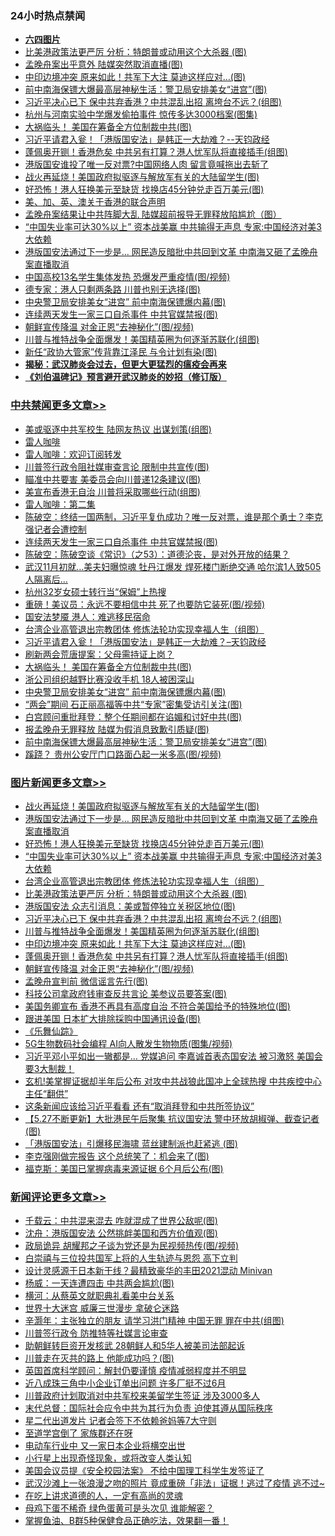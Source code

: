 <div class="catlist">
<h3>24小时热点禁闻</h3>
<ul>
<li><b><a href="64photo" target="_blank">六四图片</a></b></li>
<li><a href="https://github.com/fqnews/bnews/blob/master/topimagenews/20200528/1335806.md">比美港政策法更严厉 分析：特朗普或动用这个大杀器 (图)</a></li>
<li><a href="https://github.com/fqnews/bnews/blob/master/cbnews/20200528/1335704.md">孟晚舟案出乎意外 陆媒突然取消直播(图)</a></li>
<li><a href="https://github.com/fqnews/bnews/blob/master/topimagenews/20200528/1335707.md">中印边境冲突 原来如此！共军下大注 莫迪这样应对…(图)</a></li>
<li><a href="https://github.com/fqnews/bnews/blob/master/cbnews/20200528/1335820.md">前中南海保镖大爆最高层神秘生活：警卫局安排美女“进宫”(图)</a></li>
<li><a href="https://github.com/fqnews/bnews/blob/master/topimagenews/20200528/1335791.md">习近平决心已下 保中共弃香港？中共混乱出招 离垮台不远？(组图)</a></li>
<li><a href="https://github.com/fqnews/bnews/blob/master/cbnews/20200528/1335807.md">杭州与河南实验中学爆发偷拍事件 惊传多达3000档案(图集)</a></li>
<li><a href="https://github.com/fqnews/bnews/blob/master/cbnews/20200528/1335848.md">大祸临头！ 美国在筹备全方位制裁中共(图)</a></li>
<li><a href="https://github.com/fqnews/bnews/blob/master/cbnews/20200528/1335876.md">习近平请君入瓮！「港版国安法」是韩正一大劫难？--天钧政经</a></li>
<li><a href="https://github.com/fqnews/bnews/blob/master/topimagenews/20200528/1335633.md">蓬佩奥开铡！香港危矣 中共另有打算？港人忧军队将直接插手(组图)</a></li>
<li><a href="https://github.com/fqnews/bnews/blob/master/cnnews/hknews/20200528/1335987.md">港版国安谁投了唯一反对票?中国网络人肉 留言竟喊拖出去斩了</a></li>
<li><a href="https://github.com/fqnews/bnews/blob/master/topimagenews/20200528/1335989.md">战火再延烧！美国政府拟驱逐与解放军有关的大陆留学生(图)</a></li>
<li><a href="https://github.com/fqnews/bnews/blob/master/topimagenews/20200528/1335978.md">好恐怖！港人狂换美元至缺货 找换店45分钟兑走百万美元(图)</a></li>
<li><a href="https://github.com/fqnews/bnews/blob/master/renquan/20200529/1336008.md">美、加、英、澳关于香港的联合声明</a></li>
<li><a href="https://github.com/fqnews/bnews/blob/master/cnnews/20200528/1335874.md">孟晚舟案结果让中共阵脚大乱 陆媒超前报导无罪释放陷尴尬（图）</a></li>
<li><a href="https://github.com/fqnews/bnews/blob/master/topimagenews/20200528/1335900.md">“中国失业率可达30%以上” 资本战美赢 中共输得无声息 专家:中国经济对美3大依赖</a></li>
<li><a href="https://github.com/fqnews/bnews/blob/master/topimagenews/20200528/1335979.md">港版国安法通过下一步是... 网民造反暗批中共回到文革 中南海又砸了孟晚舟案直播取消</a></li>
<li><a href="https://github.com/fqnews/bnews/blob/master/cbnews/20200528/1335751.md">中国高校13名学生集体发热 恐爆发严重疫情(图/视频)</a></li>
<li><a href="https://github.com/fqnews/bnews/blob/master/cbnews/20200528/1335784.md">德专家：港人只剩两条路 川普也别无选择(图)</a></li>
<li><a href="https://github.com/fqnews/bnews/blob/master/cbnews/20200528/1335837.md">中央警卫局安排美女“进宫” 前中南海保镖爆内幕(图)</a></li>
<li><a href="https://github.com/fqnews/bnews/blob/master/cbnews/20200529/1336071.md">连续两天发生一家三口自杀事件 中共官媒禁报(图)</a></li>
<li><a href="https://github.com/fqnews/bnews/blob/master/topimagenews/20200528/1335632.md">朝鲜宣传降温 对金正恩“去神秘化”(图/视频)</a></li>
<li><a href="https://github.com/fqnews/bnews/blob/master/topimagenews/20200528/1335757.md">川普与推特战争全面爆发！美国精英圈为何逐渐苏联化(组图)</a></li>
<li><a href="https://github.com/fqnews/bnews/blob/master/cnnews/20200528/1335643.md">新任“政协大管家”传背靠江泽民 与令计划有染(图)</a></li>
<li><b><a href="https://github.com/fqnews/bnews/blob/master/comments/20200211/1275071.md" target="_blank">揭秘：武汉肺炎会过去，但更大更猛烈的瘟疫会再来</a></b></li>
<li><b><a href="https://github.com/fqnews/bnews/blob/master/comments/20200207/1272816.md" target="_blank">《刘伯温碑记》预言避开武汉肺炎的妙招（修订版）</a></b></li>
</ul>
</div>

<div class="catlist">
<h3><a href="https://github.com/fqnews/bnews/blob/master/cbnews/" target="_blank">中共禁闻</a><span><a href="https://github.com/fqnews/bnews/blob/master/cbnews/" target="_blank" rel="nofollow">更多文章>></a></span></h3>
<ul>
<li><a href="https://github.com/fqnews/bnews/blob/master/cbnews/20200529/1336175.md" target="_blank">美或驱逐中共军校生 陆网友热议 出谋划策(组图)</a></li>
<li><a href="https://github.com/fqnews/bnews/blob/master/cbnews/20200529/1336164.md" target="_blank">雷人咖啡</a></li>
<li><a href="https://github.com/fqnews/bnews/blob/master/cbnews/20200529/1336163.md" target="_blank">雷人咖啡：欢迎订阅转发</a></li>
<li><a href="https://github.com/fqnews/bnews/blob/master/cbnews/20200529/1336158.md" target="_blank">川普签行政令阻社媒审查言论 限制中共宣传(图)</a></li>
<li><a href="https://github.com/fqnews/bnews/blob/master/cbnews/20200529/1336157.md" target="_blank">瞄准中共要害 美委员会向川普递12条建议(图)</a></li>
<li><a href="https://github.com/fqnews/bnews/blob/master/cbnews/20200529/1336144.md" target="_blank">美宣布香港无自治 川普将采取哪些行动(组图)</a></li>
<li><a href="https://github.com/fqnews/bnews/blob/master/cbnews/20200529/1336115.md" target="_blank">雷人咖啡：第二集</a></li>
<li><a href="https://github.com/fqnews/bnews/blob/master/cbnews/20200529/1336099.md" target="_blank">陈破空：终结一国两制，习近平复仇成功？唯一反对票，谁是那个勇士？李克强记者会遭控制</a></li>
<li><a href="https://github.com/fqnews/bnews/blob/master/cbnews/20200529/1336071.md" target="_blank">连续两天发生一家三口自杀事件 中共官媒禁报(图)</a></li>
<li><a href="https://github.com/fqnews/bnews/blob/master/cbnews/20200529/1336017.md" target="_blank">陈破空：陈破空谈《常识》（之53）：道德沦丧，是对外开放的结果？</a></li>
<li><a href="https://github.com/fqnews/bnews/blob/master/cbnews/20200528/1335955.md" target="_blank">武汉11月初就…美夫妇曝惊魂 牡丹江爆发 焊死楼门断绝交通 哈尔滨1人致505人隔离后…</a></li>
<li><a href="https://github.com/fqnews/bnews/blob/master/cbnews/20200528/1335945.md" target="_blank">杭州32岁女硕士转行当“保姆”上热搜</a></li>
<li><a href="https://github.com/fqnews/bnews/blob/master/cbnews/20200528/1335923.md" target="_blank">重磅！美议员：永远不要相信中共 死了也要防它装死(图/视频)</a></li>
<li><a href="https://github.com/fqnews/bnews/blob/master/cbnews/20200528/1335916.md" target="_blank">国安法梦魇 港人：难逃移民宿命</a></li>
<li><a href="https://github.com/fqnews/bnews/blob/master/comments/20200528/1335859.md" target="_blank">台湾企业高管退出宗教团体 修炼法轮功实现幸福人生（组图）</a></li>
<li><a href="https://github.com/fqnews/bnews/blob/master/cbnews/20200528/1335876.md" target="_blank">习近平请君入瓮！「港版国安法」是韩正一大劫难？&#8211;天钧政经</a></li>
<li><a href="https://github.com/fqnews/bnews/blob/master/cbnews/20200528/1335861.md" target="_blank">刷新两会荒唐提案：父母需持证上岗？</a></li>
<li><a href="https://github.com/fqnews/bnews/blob/master/cbnews/20200528/1335848.md" target="_blank">大祸临头！ 美国在筹备全方位制裁中共(图)</a></li>
<li><a href="https://github.com/fqnews/bnews/blob/master/cbnews/20200528/1335847.md" target="_blank">浙公司组织越野比赛没收手机 18人被困深山</a></li>
<li><a href="https://github.com/fqnews/bnews/blob/master/cbnews/20200528/1335837.md" target="_blank">中央警卫局安排美女“进宫” 前中南海保镖爆内幕(图)</a></li>
<li><a href="https://github.com/fqnews/bnews/blob/master/cbnews/20200528/1335832.md" target="_blank">“两会”期间 石正丽高福等中共“专家”密集受访引关注(图)</a></li>
<li><a href="https://github.com/fqnews/bnews/blob/master/cbnews/20200528/1335823.md" target="_blank">白宫顾问重批拜登：整个任期间都在谄媚和讨好中共(图)</a></li>
<li><a href="https://github.com/fqnews/bnews/blob/master/cbnews/20200528/1335822.md" target="_blank">报孟晚舟无罪释放 陆媒为假消息致歉引质疑(图)</a></li>
<li><a href="https://github.com/fqnews/bnews/blob/master/cbnews/20200528/1335820.md" target="_blank">前中南海保镖大爆最高层神秘生活：警卫局安排美女“进宫”(图)</a></li>
<li><a href="https://github.com/fqnews/bnews/blob/master/cbnews/20200528/1335819.md" target="_blank">蹊跷？ 贵州公安厅门口路面凸起一米多高(图/视频)</a></li>

</ul>
</div>
<div class="catlist">
<h3><a href="https://github.com/fqnews/bnews/blob/master/topimagenews/" target="_blank">图片新闻</a><span><a href="https://github.com/fqnews/bnews/blob/master/topimagenews/" target="_blank" rel="nofollow">更多文章>></a></span></h3>
<ul>
<li><a href="https://github.com/fqnews/bnews/blob/master/topimagenews/20200528/1335989.md" target="_blank">战火再延烧！美国政府拟驱逐与解放军有关的大陆留学生(图)</a></li>
<li><a href="https://github.com/fqnews/bnews/blob/master/topimagenews/20200528/1335979.md" target="_blank">港版国安法通过下一步是&#8230; 网民造反暗批中共回到文革 中南海又砸了孟晚舟案直播取消</a></li>
<li><a href="https://github.com/fqnews/bnews/blob/master/topimagenews/20200528/1335978.md" target="_blank">好恐怖！港人狂换美元至缺货 找换店45分钟兑走百万美元(图)</a></li>
<li><a href="https://github.com/fqnews/bnews/blob/master/topimagenews/20200528/1335900.md" target="_blank">“中国失业率可达30%以上” 资本战美赢 中共输得无声息 专家:中国经济对美3大依赖</a></li>
<li><a href="https://github.com/fqnews/bnews/blob/master/comments/20200528/1335859.md" target="_blank">台湾企业高管退出宗教团体 修炼法轮功实现幸福人生（组图）</a></li>
<li><a href="https://github.com/fqnews/bnews/blob/master/topimagenews/20200528/1335806.md" target="_blank">比美港政策法更严厉 分析：特朗普或动用这个大杀器 (图)</a></li>
<li><a href="https://github.com/fqnews/bnews/blob/master/topimagenews/20200528/1335792.md" target="_blank">港版国安法 众志引消息：美或暂停独立关税区地位(图)</a></li>
<li><a href="https://github.com/fqnews/bnews/blob/master/topimagenews/20200528/1335791.md" target="_blank">习近平决心已下 保中共弃香港？中共混乱出招 离垮台不远？(组图)</a></li>
<li><a href="https://github.com/fqnews/bnews/blob/master/topimagenews/20200528/1335757.md" target="_blank">川普与推特战争全面爆发！美国精英圈为何逐渐苏联化(组图)</a></li>
<li><a href="https://github.com/fqnews/bnews/blob/master/topimagenews/20200528/1335707.md" target="_blank">中印边境冲突 原来如此！共军下大注 莫迪这样应对…(图)</a></li>
<li><a href="https://github.com/fqnews/bnews/blob/master/topimagenews/20200528/1335633.md" target="_blank">蓬佩奥开铡！香港危矣 中共另有打算？港人忧军队将直接插手(组图)</a></li>
<li><a href="https://github.com/fqnews/bnews/blob/master/topimagenews/20200528/1335632.md" target="_blank">朝鲜宣传降温 对金正恩“去神秘化”(图/视频)</a></li>
<li><a href="https://github.com/fqnews/bnews/blob/master/topimagenews/20200528/1335631.md" target="_blank">孟晚舟宣判前 微信谣言先行(图)</a></li>
<li><a href="https://github.com/fqnews/bnews/blob/master/topimagenews/20200528/1335630.md" target="_blank">科技公司拿政府钱审查反共言论 美参议员要答案(图)</a></li>
<li><a href="https://github.com/fqnews/bnews/blob/master/topimagenews/20200528/1335431.md" target="_blank">美国务卿宣布 香港不再具有高度自治 不符合美国给予的特殊地位(图)</a></li>
<li><a href="https://github.com/fqnews/bnews/blob/master/topimagenews/20200528/1335421.md" target="_blank">跟进美国 日本扩大排除採购中国通讯设备(图)</a></li>
<li><a href="https://github.com/fqnews/bnews/blob/master/comments/20200527/783191.md" target="_blank">《乐舞仙踪》</a></li>
<li><a href="https://github.com/fqnews/bnews/blob/master/topimagenews/20200527/1335347.md" target="_blank">5G生物数码社会编程 AI向人散发生物物质(图集/视频)</a></li>
<li><a href="https://github.com/fqnews/bnews/blob/master/topimagenews/20200527/1335332.md" target="_blank">习近平邓小平如出一辙都是… 党媒追问 李嘉诚首表态国安法 被习激怒 美国会要3大制裁！</a></li>
<li><a href="https://github.com/fqnews/bnews/blob/master/topimagenews/20200527/1335279.md" target="_blank">玄机!美掌握证据却半年后公布 对攻中共战狼此国冲上全球热搜 中共疾控中心主任“翻供”</a></li>
<li><a href="https://github.com/fqnews/bnews/blob/master/topimagenews/20200527/1335253.md" target="_blank">这条新闻应该给习近平看看 还有“取消拜登和中共所签协议”</a></li>
<li><a href="https://github.com/fqnews/bnews/blob/master/topimagenews/20200527/1335172.md" target="_blank">【5.27不断更新】大批港民午后聚集 抗议国安法 警中环放胡椒弹、截查记者(图)</a></li>
<li><a href="https://github.com/fqnews/bnews/blob/master/topimagenews/20200527/1335171.md" target="_blank">「港版国安法」引爆移民海啸 蓝丝建制派也赶紧逃 (图)</a></li>
<li><a href="https://github.com/fqnews/bnews/blob/master/topimagenews/20200527/1335154.md" target="_blank">李克强刚做完报告 这个总统笑了：机会来了(图)</a></li>
<li><a href="https://github.com/fqnews/bnews/blob/master/topimagenews/20200527/1335144.md" target="_blank">福克斯：美国已掌握病毒来源证据 6个月后公布(图)</a></li>

</ul>
</div>
<div class="catlist">
<h3><a href="https://github.com/fqnews/bnews/blob/master/comments/" target="_blank">新闻评论</a><span><a href="https://github.com/fqnews/bnews/blob/master/comments/" target="_blank" rel="nofollow">更多文章>></a></span></h3>
<ul>
<li><a href="https://github.com/fqnews/bnews/blob/master/comments/20200529/1336189.md" target="_blank">千载云：中共混来混去 咋就混成了世界公敌呢(图)</a></li>
<li><a href="https://github.com/fqnews/bnews/blob/master/comments/20200529/1336188.md" target="_blank">沈舟：港版国安法 公然挑衅美国和西方价值观(图)</a></li>
<li><a href="https://github.com/fqnews/bnews/blob/master/comments/20200529/1336187.md" target="_blank">政局诡异 胡耀邦之子谈为党还是为民视频热传(图/视频)</a></li>
<li><a href="https://github.com/fqnews/bnews/blob/master/comments/20200529/1336170.md" target="_blank">白崇禧与三位投共国军上将的人生轨迹与恩怨 高下立判</a></li>
<li><a href="https://github.com/fqnews/bnews/blob/master/comments/20200529/1336169.md" target="_blank">设计灵感源于日本新干线？最精致豪华的丰田2021混动 Minivan</a></li>
<li><a href="https://github.com/fqnews/bnews/blob/master/comments/20200529/1336162.md" target="_blank">杨威：一天连遭四击 中共两会尴尬(图)</a></li>
<li><a href="https://github.com/fqnews/bnews/blob/master/comments/20200529/1336161.md" target="_blank">横河：从蔡英文就职典礼看美中台关系</a></li>
<li><a href="https://github.com/fqnews/bnews/blob/master/comments/20200529/1336155.md" target="_blank">世界十大迷宫 威廉三世漫步 拿破仑迷路</a></li>
<li><a href="https://github.com/fqnews/bnews/blob/master/comments/20200529/1336152.md" target="_blank">辛灏年：主张独立的朋友 请学习洪门精神 中国无罪 罪在中共(组图)</a></li>
<li><a href="https://github.com/fqnews/bnews/blob/master/comments/20200529/1336142.md" target="_blank">川普签行政令 防推特等社媒言论审查</a></li>
<li><a href="https://github.com/fqnews/bnews/blob/master/comments/20200529/1336126.md" target="_blank">助朝鲜转巨资开发核武 28朝鲜人和5华人被美司法部起诉</a></li>
<li><a href="https://github.com/fqnews/bnews/blob/master/comments/20200529/1336124.md" target="_blank">川普走在灭共的路上 他能成功吗？(图)</a></li>
<li><a href="https://github.com/fqnews/bnews/blob/master/comments/20200529/1336116.md" target="_blank">英国首席科学顾问：解封仍要谨慎 疫情减弱程度并不明显</a></li>
<li><a href="https://github.com/fqnews/bnews/blob/master/comments/20200529/1336108.md" target="_blank">近八成珠三角中小企业订单出问题 许多厂挺不过6月</a></li>
<li><a href="https://github.com/fqnews/bnews/blob/master/comments/20200529/1336103.md" target="_blank">川普政府计划取消对中共军校来美留学生签证 涉及3000多人</a></li>
<li><a href="https://github.com/fqnews/bnews/blob/master/comments/20200529/1336096.md" target="_blank">末代总督：国际社会应令中共为其行为负责 迫使其遵从国际秩序</a></li>
<li><a href="https://github.com/fqnews/bnews/blob/master/comments/20200529/1336091.md" target="_blank">星二代出道发片  记者会签下不依赖爸妈等7大守则</a></li>
<li><a href="https://github.com/fqnews/bnews/blob/master/comments/20200529/1336072.md" target="_blank">至道学宫倒了 家族群还在呀</a></li>
<li><a href="https://github.com/fqnews/bnews/blob/master/comments/20200529/1336065.md" target="_blank">电动车行业中  又一家日本企业将横空出世</a></li>
<li><a href="https://github.com/fqnews/bnews/blob/master/comments/20200529/1336063.md" target="_blank">小行星上出现奇怪现象，或将改变人类认知</a></li>
<li><a href="https://github.com/fqnews/bnews/blob/master/comments/20200529/1336059.md" target="_blank">美国会议员提《安全校园法案》 不给中国理工科学生发签证了</a></li>
<li><a href="https://github.com/fqnews/bnews/blob/master/comments/20200529/1336058.md" target="_blank">武汉沙滩上一张浪漫之吻的照片 竟成重磅「非法」证据！逃过了疫情 逃不过~</a></li>
<li><a href="https://github.com/fqnews/bnews/blob/master/comments/20200529/1336055.md" target="_blank">在吃上讲求道德的人，一定有高尚的灵魂</a></li>
<li><a href="https://github.com/fqnews/bnews/blob/master/comments/20200529/1336054.md" target="_blank">母鸡下蛋不稀奇 绿色蛋黄可是头次见 谁能解密？</a></li>
<li><a href="https://github.com/fqnews/bnews/blob/master/comments/20200529/1336051.md" target="_blank">掌握鱼油、B群5种保健食品正确吃法，效果翻一番！</a></li>

</ul>
</div>